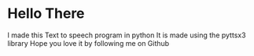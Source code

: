 Hello There
===============================================
I made this Text to speech program in python
It is made using the pyttsx3 library
Hope you love it by following me on Github

